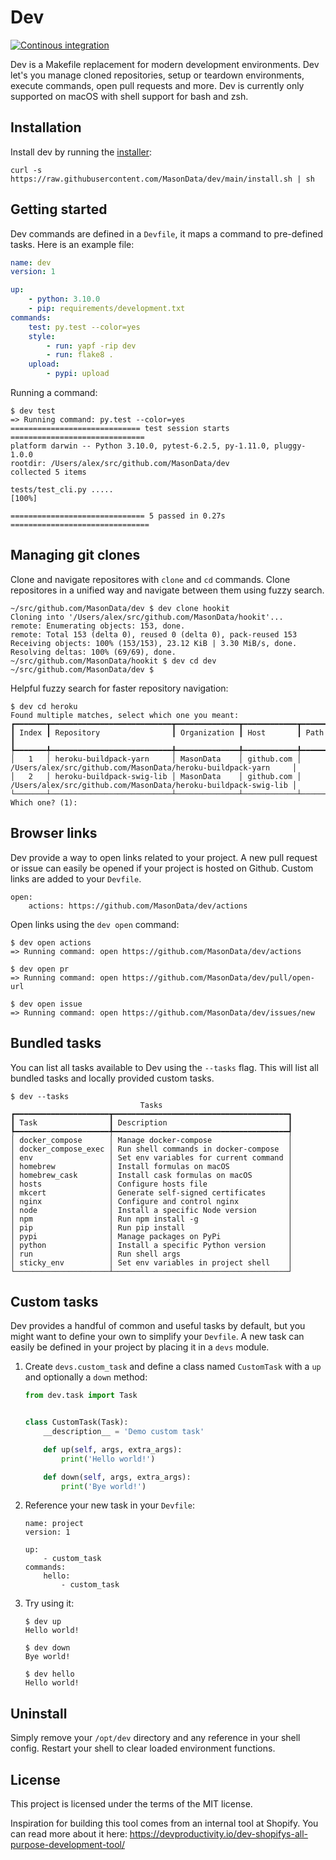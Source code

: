 # Dev

[![Continous integration](https://github.com/MasonData/dev/actions/workflows/ci.yml/badge.svg)](https://github.com/MasonData/dev/actions/workflows/ci.yml)

Dev is a Makefile replacement for modern development environments. Dev let's you manage cloned repositories, setup or teardown environments, execute commands, open pull requests and more. Dev is currently only supported on macOS with shell support for bash and zsh.

## Installation

Install dev by running the [installer](https://github.com/MasonData/dev/blob/main/install.sh):

```
curl -s https://raw.githubusercontent.com/MasonData/dev/main/install.sh | sh
```

## Getting started

Dev commands are defined in a `Devfile`, it maps a command to pre-defined tasks. Here is an example file:

```yaml
name: dev
version: 1

up:
    - python: 3.10.0
    - pip: requirements/development.txt
commands:
    test: py.test --color=yes
    style:
        - run: yapf -rip dev
        - run: flake8 .
    upload:
        - pypi: upload
```

Running a command:

```
$ dev test
=> Running command: py.test --color=yes
============================= test session starts ==============================
platform darwin -- Python 3.10.0, pytest-6.2.5, py-1.11.0, pluggy-1.0.0
rootdir: /Users/alex/src/github.com/MasonData/dev
collected 5 items

tests/test_cli.py .....                                                  [100%]

============================== 5 passed in 0.27s ===============================
```

## Managing git clones

Clone and navigate repositores with `clone` and `cd` commands. Clone repositores in a unified way and navigate between them using fuzzy search.

```
~/src/github.com/MasonData/dev $ dev clone hookit
Cloning into '/Users/alex/src/github.com/MasonData/hookit'...
remote: Enumerating objects: 153, done.
remote: Total 153 (delta 0), reused 0 (delta 0), pack-reused 153
Receiving objects: 100% (153/153), 23.12 KiB | 3.30 MiB/s, done.
Resolving deltas: 100% (69/69), done.
~/src/github.com/MasonData/hookit $ dev cd dev
~/src/github.com/MasonData/dev $
```

Helpful fuzzy search for faster repository navigation:
```
$ dev cd heroku
Found multiple matches, select which one you meant:
┏━━━━━━━┳━━━━━━━━━━━━━━━━━━━━━━━━━━━┳━━━━━━━━━━━━━━┳━━━━━━━━━━━━┳━━━━━━━━━━━━━━━━━━━━━━━━━━━━━━━━━━━━━━━━━━━━━━━━━━━━━━━━━━━━━━━━┓
┃ Index ┃ Repository                ┃ Organization ┃ Host       ┃ Path                                                           ┃
┡━━━━━━━╇━━━━━━━━━━━━━━━━━━━━━━━━━━━╇━━━━━━━━━━━━━━╇━━━━━━━━━━━━╇━━━━━━━━━━━━━━━━━━━━━━━━━━━━━━━━━━━━━━━━━━━━━━━━━━━━━━━━━━━━━━━━┩
│   1   │ heroku-buildpack-yarn     │ MasonData    │ github.com │ /Users/alex/src/github.com/MasonData/heroku-buildpack-yarn     │
│   2   │ heroku-buildpack-swig-lib │ MasonData    │ github.com │ /Users/alex/src/github.com/MasonData/heroku-buildpack-swig-lib │
└───────┴───────────────────────────┴──────────────┴────────────┴────────────────────────────────────────────────────────────────┘
Which one? (1):
```

## Browser links

Dev provide a way to open links related to your project. A new pull request or issue can easily be opened if your project is hosted on Github. Custom links are added to your `Devfile`.

```
open:
    actions: https://github.com/MasonData/dev/actions
```

Open links using the `dev open` command:

```
$ dev open actions
=> Running command: open https://github.com/MasonData/dev/actions

$ dev open pr
=> Running command: open https://github.com/MasonData/dev/pull/open-url

$ dev open issue
=> Running command: open https://github.com/MasonData/dev/issues/new
```

## Bundled tasks

You can list all tasks available to Dev using the `--tasks` flag. This will list all bundled tasks and locally provided custom tasks.

```
$ dev --tasks
                             Tasks
┏━━━━━━━━━━━━━━━━━━━━━┳━━━━━━━━━━━━━━━━━━━━━━━━━━━━━━━━━━━━━━━┓
┃ Task                ┃ Description                           ┃
┡━━━━━━━━━━━━━━━━━━━━━╇━━━━━━━━━━━━━━━━━━━━━━━━━━━━━━━━━━━━━━━┩
│ docker_compose      │ Manage docker-compose                 │
│ docker_compose_exec │ Run shell commands in docker-compose  │
│ env                 │ Set env variables for current command │
│ homebrew            │ Install formulas on macOS             │
│ homebrew_cask       │ Install cask formulas on macOS        │
│ hosts               │ Configure hosts file                  │
│ mkcert              │ Generate self-signed certificates     │
│ nginx               │ Configure and control nginx           │
│ node                │ Install a specific Node version       │
│ npm                 │ Run npm install -g                    │
│ pip                 │ Run pip install                       │
│ pypi                │ Manage packages on PyPi               │
│ python              │ Install a specific Python version     │
│ run                 │ Run shell args                        │
│ sticky_env          │ Set env variables in project shell    │
└─────────────────────┴───────────────────────────────────────┘
```

## Custom tasks

Dev provides a handful of common and useful tasks by default, but you might want to define your own to simplify your `Devfile`. A new task can easily be defined in your project by placing it in a `devs` module.

1. Create `devs.custom_task` and define a class named `CustomTask` with a `up` and optionally a `down` method:

    ```python
    from dev.task import Task


    class CustomTask(Task):
        __description__ = 'Demo custom task'

        def up(self, args, extra_args):
            print('Hello world!')

        def down(self, args, extra_args):
            print('Bye world!')
    ```

1. Reference your new task in your `Devfile`:

    ```
    name: project
    version: 1

    up:
        - custom_task
    commands:
        hello:
            - custom_task
    ```

1. Try using it:

    ```
    $ dev up
    Hello world!
    
    $ dev down
    Bye world!

    $ dev hello
    Hello world!
    ```

## Uninstall

Simply remove your `/opt/dev` directory and any reference in your shell config. Restart your shell to clear loaded environment functions.

## License

This project is licensed under the terms of the MIT license.

Inspiration for building this tool comes from an internal tool at Shopify. You can read more about it here: https://devproductivity.io/dev-shopifys-all-purpose-development-tool/
